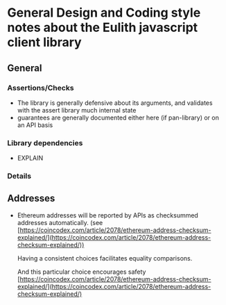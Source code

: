 # General Design and Coding style notes about the Eulith javascript client library


## General

### Assertions/Checks

- The library is generally defensive about its arguments, and validates with the assert library
  much internal state
- guarantees are generally documented either here (if pan-library) or on an API basis

### Library dependencies
  - EXPLAIN

### Details

## Addresses

- Ethereum addresses will be reported by APIs as checksummed addresses automatically.
  (see [https://coincodex.com/article/2078/ethereum-address-checksum-explained/](https://coincodex.com/article/2078/ethereum-address-checksum-explained/))

  Having a consistent choices facilitates equality comparisons.

  And this particular choice encourages safety [https://coincodex.com/article/2078/ethereum-address-checksum-explained/](https://coincodex.com/article/2078/ethereum-address-checksum-explained/)

